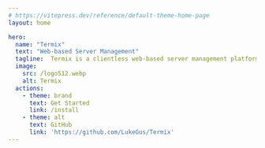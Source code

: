 ```yaml
---
# https://vitepress.dev/reference/default-theme-home-page
layout: home

hero:
  name: "Termix"
  text: "Web-based Server Management"
  tagline:  Termix is a clientless web-based server management platform with SSH terminal, tunneling, and file editing capabilities.
  image:
    src: /logo512.webp
    alt: Termix
  actions:
    - theme: brand
      text: Get Started
      link: /install
    - theme: alt
      text: GitHub
      link: 'https://github.com/LukeGus/Termix'
---
```

